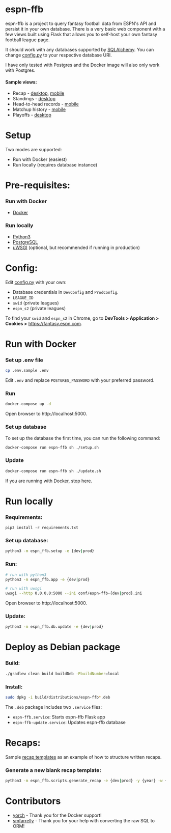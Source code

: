 # espn-ffb

espn-ffb is a project to query fantasy football data from ESPN's API and persist it in your own database. There is a very basic web component with a few views built using Flask that allows you to self-host your own fantasy football league page.

It should work with any databases supported by [SQLAlchemy](https://docs.sqlalchemy.org/en/13/dialects/index.html). You can change [config.py](https://github.com/raphattack/espn-ffb/blob/master/espn_ffb/config.py#L4-L7) to your respective database URI.

I have only tested with Postgres and the Docker image will also only work with Postgres.

#### Sample views:
- Recap - [desktop](sample/images/recap-desktop.png), [mobile](sample/images/recap-mobile.png)
- Standings - [desktop](sample/images/standings.png)
- Head-to-head records - [mobile](sample/images/h2h-records.png)
- Matchup history - [mobile](sample/images/matchup-history.png)
- Playoffs - [desktop](sample/images/playoffs.png)

# Setup

Two modes are supported:
* Run with Docker (easiest)
* Run locally (requires database instance)

# Pre-requisites:

### Run with Docker
- [Docker](https://docs.docker.com/compose/install/)

### Run locally
- [Python3](https://www.python.org/download/releases/3.0/)
- [PostgreSQL](https://www.postgresql.org/download/)
- [uWSGI](https://uwsgi-docs.readthedocs.io/en/latest/Install.html) (optional, but recommended if running in production)

# Config:

Edit [config.py](espn_ffb/config.py) with your own:

- Database credentials in `DevConfig` and `ProdConfig`.
- `LEAGUE_ID`
- `swid` (private leagues)
- `espn_s2` (private leagues)

To find your `swid` and `espn_s2` in Chrome, go to **DevTools > Application > Cookies >** https://fantasy.espn.com.

# Run with Docker

### Set up .env file
```bash
cp .env.sample .env
```

Edit `.env` and replace `POSTGRES_PASSWORD` with your preferred password.

### Run
```bash
docker-compose up -d
```

Open browser to http://localhost:5000.

### Set up database
To set up the database the first time, you can run the following command:
```bash
docker-compose run espn-ffb sh ./setup.sh
```

### Update
```bash
docker-compose run espn-ffb sh ./update.sh
```

If you are running with Docker, stop here.

# Run locally

### Requirements:
```
pip3 install -r requirements.txt
```

### Set up database:
```bash
python3 -m espn_ffb.setup -e {dev|prod}
```

### Run:
```bash
# run with python3
python3 -m espn_ffb.app -e {dev|prod}

# run with uwsgi
uwsgi --http 0.0.0.0:5000 --ini conf/espn-ffb-{dev|prod}.ini
```

Open browser to http://localhost:5000.

### Update:
```bash
python3 -m espn_ffb.db.update -e {dev|prod}
```

# Deploy as Debian package

### Build:
```bash
./gradlew clean build buildDeb -PbuildNumber=local
```

### Install:
```bash
sudo dpkg -i build/distributions/espn-ffb*.deb
```

The `.deb` package includes two `.service` files:
- `espn-ffb.service`: Starts espn-ffb Flask app
- `espn-ffb-update.service`: Updates espn-ffb database

# Recaps:

Sample [recap templates](espn_ffb/templates/recap/2018/2) as an example of how to structure written recaps.

### Generate a new blank recap template:
```bash
python3 -m espn_ffb.scripts.generate_recap -e {dev|prod} -y {year} -w {week}
```

# Contributors

* [yorch](https://github.com/yorch) - Thank you for the Docker support!
* [smfarrelly](https://github.com/smfarrelly) - Thank you for your help with converting the raw SQL to ORM!
